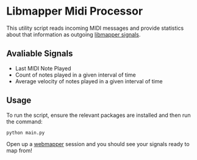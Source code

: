 # Libmapper Midi Processor

This utility script reads incoming MIDI messages and provide statistics about that information as outgoing [libmapper signals]("https://github.com/libmapper/libmapper).

## Avaliable Signals

- Last MIDI Note Played
- Count of notes played in a given interval of time
- Average velocity of notes played in a given interval of time

## Usage

To run the script, ensure the relevant packages are installed and then run the command:

```python main.py```

Open up a [webmapper](https://github.com/libmapper/webmapper) session and you should see your signals ready to map from!